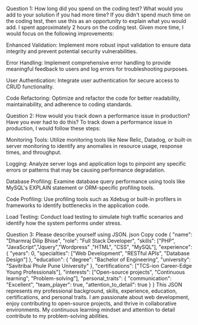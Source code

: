 Question 1: How long did you spend on the coding test? What would you add to your solution if you had more time? If you didn't spend much time on the coding test, then use this as an opportunity to explain what you would add.
I spent approximately 2 hours on the coding test. Given more time, I would focus on the following improvements:

Enhanced Validation: Implement more robust input validation to ensure data integrity and prevent potential security vulnerabilities.

Error Handling: Implement comprehensive error handling to provide meaningful feedback to users and log errors for troubleshooting purposes.

User Authentication: Integrate user authentication for secure access to CRUD functionality.

Code Refactoring: Optimize and refactor the code for better readability, maintainability, and adherence to coding standards.

Question 2: How would you track down a performance issue in production? Have you ever had to do this?
To track down a performance issue in production, I would follow these steps:

Monitoring Tools: Utilize monitoring tools like New Relic, Datadog, or built-in server monitoring to identify any anomalies in resource usage, response times, and throughput.

Logging: Analyze server logs and application logs to pinpoint any specific errors or patterns that may be causing performance degradation.

Database Profiling: Examine database query performance using tools like MySQL's EXPLAIN statement or ORM-specific profiling tools.

Code Profiling: Use profiling tools such as Xdebug or built-in profilers in frameworks to identify bottlenecks in the application code.

Load Testing: Conduct load testing to simulate high traffic scenarios and identify how the system performs under stress.

Question 3: Please describe yourself using JSON.
json
Copy code
{
"name": "Dharmraj Dilip Bhise",
"role": "Full Stack Developer",
"skills": ["PHP", "JavaScript","Jquery","Wordpress" ,"HTML", "CSS", "MySQL"],
"experience": {
"years": 0,
"specialties": ["Web Development", "RESTful APIs", "Database Design"]
},
"education": {
"degree": "Bachelor of Engineering",
"university": "Savitribai Phule Pune University"
},
"certifications": ["TCS-ion Career-Edge Young Professionals"],
"interests": ["Open-source projects", "Continuous learning", "Problem-solving"],
"personal_traits": {
"communication": "Excellent",
"team_player": true,
"attention_to_detail": true
}
}
This JSON represents my professional background, skills, experience, education, certifications, and personal traits. I am passionate about web development, enjoy contributing to open-source projects, and thrive in collaborative environments. My continuous learning mindset and attention to detail contribute to my problem-solving abilities.
